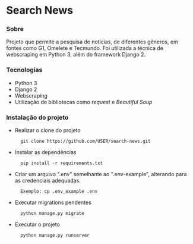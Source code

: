 # Search News

### Sobre

Projeto que permite a pesquisa de notícias, de diferentes gêneros, em fontes como G1, Omelete e Tecmundo. Foi utilizada a técnica de webscraping em Python 3, além do framework Django 2.

### Tecnologias

- Python 3
- Django 2
- Webscraping
- Utilização de bibliotecas como _request_ e _Beautiful Soup_

### Instalação do projeto

- Realizar o clone do projeto

        git clone https://github.com/USER/search-news.git

- Instalar as dependências

        pip install -r requirements.txt

- Criar um arquivo ".env" semelhante ao ".env-example", alterando para as credenciais adequadas.

        Exemplo: cp .env_example .env

- Executar migrations pendentes

        python manage.py migrate

- Executar o projeto

        python manage.py runserver
